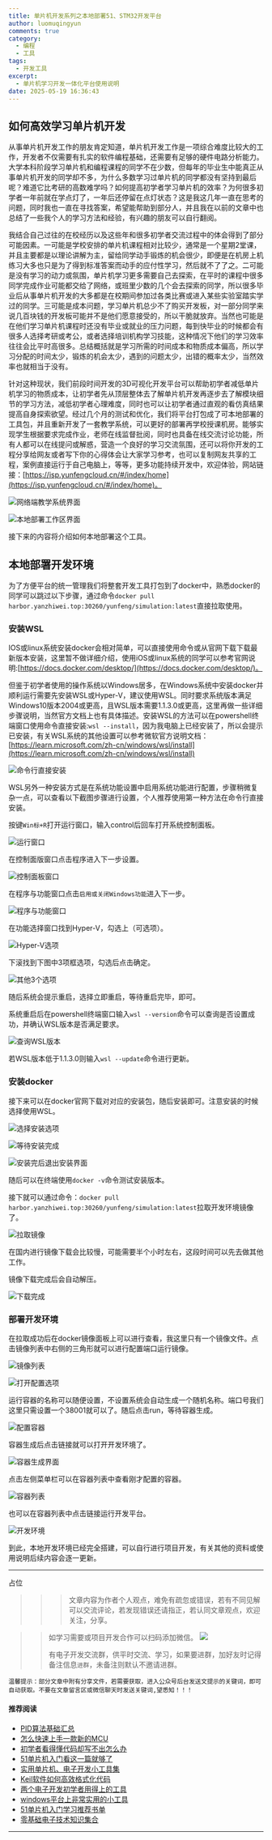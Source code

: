```yaml
---
title: 单片机开发系列之本地部署51、STM32开发平台
author: luomuqingyun
comments: true
category:
  - 编程
  - 工具
tags:
  - 开发工具
excerpt:
  - 单片机学习开发一体化平台使用说明
date: 2025-05-19 16:36:43
---
```

## 如何高效学习单片机开发
从事单片机开发工作的朋友肯定知道，单片机开发工作是一项综合难度比较大的工作，开发者不仅需要有扎实的软件编程基础，还需要有足够的硬件电路分析能力。大学本科阶段学习单片机和编程课程的同学不在少数，但每年的毕业生中能真正从事单片机开发的同学却不多，为什么多数学习过单片机的同学都没有坚持到最后呢？难道它比考研的高数难学吗？如何提高初学者学习单片机的效率？为何很多初学者一年前就在学点灯了，一年后还停留在点灯状态？这是我这几年一直在思考的问题，同时我也一直在寻找答案，希望能帮助到部分人，并且我在以前的文章中也总结了一些我个人的学习方法和经验，有兴趣的朋友可以自行翻阅。

我结合自己过往的在校经历以及这些年和很多初学者交流过程中的体会得到了部分可能因素。一可能是学校安排的单片机课程相对比较少，通常是一个星期2堂课，并且主要都是以理论讲解为主，留给同学动手锻炼的机会很少，即便是在机房上机练习大多也只是为了得到标准答案而动手的应付性学习，然后就不了了之。二可能是没有学习的动力或氛围，单片机学习更多需要自己去探索，在平时的课程中很多同学完成作业可能都交给了网络，或班里少数的几个会去探索的同学，所以很多毕业后从事单片机开发的大多都是在校期间参加过各类比赛或进入某些实验室踏实学过的同学。三可能是成本问题，学习单片机总少不了购买开发板，对一部分同学来说几百块钱的开发板可能并不是他们愿意接受的，所以干脆就放弃。当然也可能是在他们学习单片机课程时还没有毕业或就业的压力问题，每到快毕业的时候都会有很多人选择考研或考公，或者选择培训机构学习技能，这种情况下他们的学习效率往往会比平时高很多。总结概括就是学习所需的时间成本和物质成本偏高，所以学习分配的时间太少，锻炼的机会太少，遇到的问题太少，出错的概率太少，当然效率也就相当于没有。

针对这种现状，我们前段时间开发的3D可视化开发平台可以帮助初学者减低单片机学习的物质成本，让初学者先从顶层整体去了解单片机开发再逐步去了解模块细节的学习方法，减低初学者心理难度，同时也可以让初学者通过直观的看仿真结果提高自身探索欲望。经过几个月的测试和优化，我们将平台打包成了可本地部署的工具包，并且重新开发了一套教学系统，可以更好的部署再学校授课机房。能够实现学生根据要求完成作业，老师在线监督批阅，同时也具备在线交流讨论功能，所有人都可以在线提问或解惑，营造一个良好的学习交流氛围，还可以将你开发的工程分享给网友或者写下你的心得体会让大家学习参考，也可以复制网友共享的工程，案例直接运行于自己电脑上，等等，更多功能持续开发中，欢迎体验，网站链接：[https://isp.yunfengcloud.cn/#/index/home](https://isp.yunfengcloud.cn/#/index/home)。

![网络端教学系统界面](https://raw.githubusercontent.com/luomuqingyun/pic/main/img/202410291557132.png)

![本地部署工作区界面](https://raw.githubusercontent.com/luomuqingyun/pic/main/img/202410291558825.png)

接下来的内容将介绍如何本地部署这个工具。

## 本地部署开发环境
为了方便平台的统一管理我们将整套开发工具打包到了docker中，熟悉docker的同学可以跳过以下步骤，通过命令`docker pull harbor.yanzhiwei.top:30260/yunfeng/simulation:latest`直接拉取使用。

### 安装WSL

IOS或linux系统安装docker会相对简单，可以直接使用命令或从官网下载下载最新版本安装，这里暂不做详细介绍，使用iOS或linux系统的同学可以参考官网说明:[https://docs.docker.com/desktop/](https://docs.docker.com/desktop/)。

但鉴于初学者使用的操作系统以Windows居多，在Windows系统中安装docker并顺利运行需要先安装WSL或Hyper-V，建议使用WSL。同时要求系统版本满足Windows10版本2004或更高，且WSL版本需要1.1.3.0或更高，这里再做一些详细步骤说明，当然官方文档上也有具体描述。安装WSL的方法可以在powershell终端窗口使用命令直接安装:`wsl --install`，因为我电脑上已经安装了，所以会提示已安装，有关WSL系统的其他设置可以参考微软官方说明文档：[https://learn.microsoft.com/zh-cn/windows/wsl/install](https://learn.microsoft.com/zh-cn/windows/wsl/install)

![命令行直接安装](https://raw.githubusercontent.com/luomuqingyun/pic/main/img/202410291558775.png)

WSL另外一种安装方式是在系统功能设置中启用系统功能进行配置，步骤稍微复杂一点，可以查看以下截图步骤进行设置，个人推荐使用第一种方法在命令行直接安装。

按键`Win标+R`打开运行窗口，输入control后回车打开系统控制面板。

![运行窗口](https://raw.githubusercontent.com/luomuqingyun/pic/main/img/202410291559780.png)

在控制面版窗口点击程序进入下一步设置。

![控制面板窗口](https://raw.githubusercontent.com/luomuqingyun/pic/main/img/202410291600547.png)

在程序与功能窗口点击`启用或关闭Windows功能`进入下一步。

![程序与功能窗口](https://raw.githubusercontent.com/luomuqingyun/pic/main/img/202410291601485.png)

在功能选择窗口找到Hyper-V，勾选上（可选项）。

![Hyper-V选项](https://raw.githubusercontent.com/luomuqingyun/pic/main/img/202410291601358.png)

下滚找到下图中3项框选项，勾选后点击确定。

![其他3个选项](https://raw.githubusercontent.com/luomuqingyun/pic/main/img/202410291602643.png)

随后系统会提示重启，选择立即重启，等待重启完毕，即可。

系统重启后在powershell终端窗口输入`wsl --version`命令可以查询是否设置成功，并确认WSL版本是否满足要求。

![查询WSL版本](https://raw.githubusercontent.com/luomuqingyun/pic/main/img/202410291602005.png)

若WSL版本低于1.1.3.0则输入`wsl --update`命令进行更新。

### 安装docker

接下来可以在docker官网下载对对应的安装包，随后安装即可。注意安装的时候选择使用WSL。

![选择安装选项](https://raw.githubusercontent.com/luomuqingyun/pic/main/img/202410291603706.png)


![等待安装完成](https://raw.githubusercontent.com/luomuqingyun/pic/main/img/202410291604206.png)

![安装完后退出安装界面](https://raw.githubusercontent.com/luomuqingyun/pic/main/img/202410291604066.png)

随后可以在终端使用`docker -v`命令测试安装版本。

接下就可以通过命令：`docker pull harbor.yanzhiwei.top:30260/yunfeng/simulation:latest`拉取开发环境镜像了。

![拉取镜像](https://raw.githubusercontent.com/luomuqingyun/pic/main/img/202410291605531.png)

在国内进行镜像下载会比较慢，可能需要半个小时左右，这段时间可以先去做其他工作。

镜像下载完成后会自动解压。

![下载完成](https://raw.githubusercontent.com/luomuqingyun/pic/main/img/202410291607294.png)

### 部署开发环境

在拉取成功后在docker镜像面板上可以进行查看，我这里只有一个镜像文件。点击镜像列表中右侧的三角形就可以进行配置端口运行镜像。

![镜像列表](https://raw.githubusercontent.com/luomuqingyun/pic/main/img/202410291607884.png)


![打开配置选项](https://raw.githubusercontent.com/luomuqingyun/pic/main/img/202410291609062.png)

运行容器的名称可以随便设置，不设置系统会自动生成一个随机名称。端口号我们这里只需设置一个38001就可以了。随后点击run，等待容器生成。

![配置容器](https://raw.githubusercontent.com/luomuqingyun/pic/main/img/202410291610260.png)

容器生成后点击链接就可以打开开发环境了。

![容器生成界面](https://raw.githubusercontent.com/luomuqingyun/pic/main/img/202410291610761.png)

点击左侧菜单栏可以在容器列表中查看刚才配置的容器。

![容器列表](https://raw.githubusercontent.com/luomuqingyun/pic/main/img/202410291611416.png)

也可以在容器列表中点击链接运行开发平台。

![开发环境](https://raw.githubusercontent.com/luomuqingyun/pic/main/img/202410291611438.png)

到此，本地开发环境已经完全搭建，可以自行进行项目开发，有关其他的资料或使用说明后续内容会逐一更新。

----

占位

>>>文章内容为作者个人观点，难免有疏忽或错误，若有不同见解可以交流评论，若发现错误还请指正，若认同文章观点，欢迎关注，分享。

>>如学习需要或项目开发合作可以扫码添加微信。
>> ![](https://raw.githubusercontent.com/luomuqingyun/pic/main/img/202410291612312.png)
>>
>>有电子开发交流群，供平时交流、学习，如果要进群，加好友时记得备注信息`进群`，未备注则默认不邀请进群。
>>

`温馨提示：部分文章中附有分享文件，若需要获取，进入公众号后台发送文提示的关键词，即可自动获取。不要在文章留言区或微信聊天时发送关键词,望悉知！！！`

#### 推荐阅读
- [PID算法基础汇总](https://mp.weixin.qq.com/s?__biz=MzI1OTQ4MTg4Ng==&mid=2247486549&idx=1&sn=aa7a3ea1c22bd5b797986314e4aa0e2c&chksm=ea790424dd0e8d32da20a9219be731e7691ce1711f2e6b42fc144e3586fe53ff41c3070df904&token=241279816&lang=zh_CN#rd)
- [怎么快速上手一款新的MCU](https://mp.weixin.qq.com/s?__biz=MzI1OTQ4MTg4Ng==&mid=2247485581&idx=1&sn=b36e6536717774f7931c7aa93d5b237a&chksm=ea7900fcdd0e89ea0db13737720edc996fcb3fdbab3e43b4a92316240ac66d4b5a8bf9a07e78&token=466212876&lang=zh_CN#rd)
- [初学者看得懂代码却写不出怎么办](https://mp.weixin.qq.com/s?__biz=MzI1OTQ4MTg4Ng==&mid=2247485862&idx=1&sn=830ede5ac467c8d396adfbea141f0526&chksm=ea7901d7dd0e88c1e8e5396305ab83c6fbd884cf356ad64c54463230364e865a1659f193dd1f&token=63320980&lang=zh_CN#rd)
- [51单片机入门看这一篇就够了](https://mp.weixin.qq.com/s?__biz=MzI1OTQ4MTg4Ng==&mid=2247485523&idx=1&sn=b7fcd1b86e2467d6f03b1a520c39bb06&chksm=ea790022dd0e893452c4994fa16d63111b16d9878c303712f695b58b7af360b7b18c1ed4b201&token=1711068967&lang=zh_CN#rd)
- [实用单片机、电子开发小工具集](https://mp.weixin.qq.com/s?__biz=MzI1OTQ4MTg4Ng==&mid=2247485606&idx=1&sn=2b433faa2e436fc762dc538c9cf3fe14&chksm=ea7900d7dd0e89c169f8948ff3d423016c8f51f1c914eb7b0d20cba8145b9ffa54815915d67b&token=1580674001&lang=zh_CN#rd)
- [Keil软件如何高效格式化代码](https://mp.weixin.qq.com/s?__biz=MzI1OTQ4MTg4Ng==&mid=2247485572&idx=1&sn=17cefa35d9d660083d419a7e9b6db6f7&chksm=ea7900f5dd0e89e35b65ba26354cc69ad24f686d8e18abd34e0932567a9345e8c9ed653eee6b&token=1711068967&lang=zh_CN#rd)
- [两个电子开发初学者用得上的工具](https://mp.weixin.qq.com/s?__biz=MzI1OTQ4MTg4Ng==&mid=2247485987&idx=1&sn=106e52add61999ae4bddd8b28c7ed2b1&chksm=ea790252dd0e8b44e36e26f20153b1bd73a0fff98ef3c50330358435a9dfac2d97e04a30d59e&token=63320980&lang=zh_CN#rd)
- [windows平台上非常实用的小工具](https://mp.weixin.qq.com/s?__biz=MzI1OTQ4MTg4Ng==&mid=2247485420&idx=2&sn=728ca4abbadf7caf51c392e7d7045cbe&chksm=ea790f9ddd0e868b9fa162c80db1876199845f387bbe851c8d38a4e8412329ae635916c13cfb&token=1711068967&lang=zh_CN#rd)
- [51单片机入门学习推荐书单](https://mp.weixin.qq.com/s?__biz=MzI1OTQ4MTg4Ng==&mid=2247485689&idx=3&sn=d4c0d26781f307ffd26defdc4022c928&chksm=ea790088dd0e899e2872692b9568309e779acfc515e82c28a853d4228de2e2b8f7ee7149913f&token=63320980&lang=zh_CN#rd)
- [零基础电子技术知识集合](https://mp.weixin.qq.com/s?__biz=MzI1OTQ4MTg4Ng==&mid=2247485689&idx=4&sn=211c2d0871a19c5e92cdf0c34f01d96b&chksm=ea790088dd0e899e3042a649a346bc98e94189d1fd18da2b954a7ddb781582dc2d0a82e07f4d&token=970763775&lang=zh_CN#rd)
----

